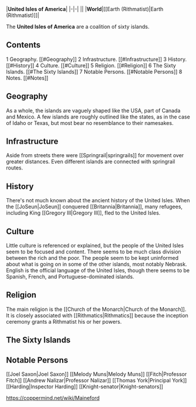 |**United Isles of America**|
|-|-|
||
|**World**|[[Earth (Rithmatist)\|Earth (Rithmatist)]]|

The **United Isles of America** are a coalition of sixty islands.

## Contents

1 Geography. [[#Geography]] 
2 Infrastructure. [[#Infrastructure]] 
3 History. [[#History]] 
4 Culture. [[#Culture]] 
5 Religion. [[#Religion]] 
6 The Sixty Islands. [[#The Sixty Islands]] 
7 Notable Persons. [[#Notable Persons]] 
8 Notes. [[#Notes]] 


## Geography
As a whole, the islands are vaguely shaped like the USA, part of Canada and Mexico. A few islands are roughly outlined like the states, as in the case of Idaho or Texas, but most bear no resemblance to their namesakes.

## Infrastructure
Aside from streets there were [[Springrail\|springrails]] for movement over greater distances. Even different islands are connected with springrail routes.

## History
There's not much known about the ancient history of the United Isles. When the [[JoSeun\|JoSeun]] conquered [[Britannia\|Britannia]], many refugees, including King [[Gregory III\|Gregory III]], fled to the United Isles.

## Culture
Little culture is referenced or explained, but the people of the United Isles seem to be focused and content. There seems to be much class division between the rich and the poor. The people seem to be kept uninformed about what is going on in some of the other islands, most notably Nebrask.
English is the official language of the United Isles, though there seems to be Spanish, French, and Portuguese-dominated islands.

## Religion
The main religion is the [[Church of the Monarch\|Church of the Monarch]]. It is closely associated with [[Rithmatics\|Rithmatics]] because the inception ceremony grants a Rithmatist his or her powers.

## The Sixty Islands



## Notable Persons

[[Joel Saxon\|Joel Saxon]]
[[Melody Muns\|Melody Muns]]
[[Fitch\|Professor Fitch]]
[[Andrew Nalizar\|Professor Nalizar]]
[[Thomas York\|Principal York]]
[[Harding\|Inspector Harding]]
[[Knight-senator\|Knight-senators]]



https://coppermind.net/wiki/Maineford